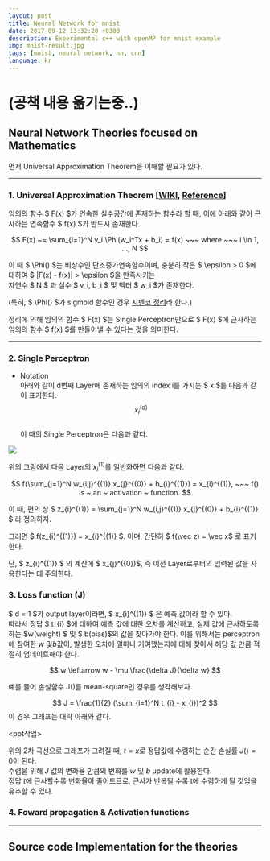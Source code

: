 ```yaml
---
layout: post
title: Neural Network for mnist
date: 2017-09-12 13:32:20 +0300
description: Experimental c++ with openMP for mnist example
img: mnist-result.jpg
tags: [mnist, neural network, nn, cnn]
language: kr
---
```

# (공책 내용 옮기는중..)

## Neural Network Theories focused on Mathematics

먼저 Universal Approximation Theorem을 이해할 필요가 있다.

----------------------------------------------------------------------------------------------------------------------------------

### 1. Universal Approximation Theorem [[WIKI](https://en.wikipedia.org/wiki/Universal_approximation_theorem), [Reference](http://mcneela.github.io/machine_learning/2017/03/21/Universal-Approximation-Theorem.html)]

임의의 함수 $ F(x) $가 연속한 실수공간에 존재하는 함수라 할 때, 이에 아래와 같이 근사하는 연속함수 $ f(x) $가 반드시 존재한다.  
  
$$ F(x) ~= \sum_{i=1}^N v_i \Phi(w_i^Tx + b_i) = f(x) ~~~ where ~~~ i \in 1, ..., N $$
  
이 때 $ \Phi() $는 비상수인 단조증가연속함수이며, 충분히 작은 $ \epsilon > 0 $에 대하여 $ |F(x) -  f(x)| > \epsilon $을 만족시키는  
자연수 $ N $ 과 실수 $ v_i, b_i $ 및 벡터 $ w_i $가 존재한다.  


(특히, $ \Phi() $가 sigmoid 함수인 경우 [시벤코 정리](https://ko.wikipedia.org/wiki/%EC%8B%9C%EB%B2%A4%EC%BD%94_%EC%A0%95%EB%A6%AC)라 한다.)

정리에 의해 임의의 함수 $ F(x) $는 Single Perceptron만으로 $ F(x) $에 근사하는 임의의 함수 $ f(x) $를 만들어낼 수 있다는 것을 의미한다.  

----------------------------------------------------------------------------------------------------------------------------------

### 2. Single Perceptron  
  * Notation  
  아래와 같이 d번째 Layer에 존재하는 임의의 index i를 가지는 $ x $를 다음과 같이 표기한다.  
  $$ x_{i}^{(d)} $$  
  이 때의 Single Perceptron은 다음과 같다.  
  <img src="http://artrointel.github.io/assets/projects/neural-network/perceptron.JPG" />  
  
  위의 그림에서 다음 Layer의 $x_{i}^{(1)}$를 일반화하면 다음과 같다.  
    
  $$ f(\sum_{j=1}^N w_{i,j}^{(1)} x_{j}^{(0)} + b_{i}^{(1)}) = x_{i}^{(1)}, ~~~ f() is ~ an ~ activation ~ function. $$
    
  이 때, 편의 상 $ z_{i}^{(1)} = \sum_{j=1}^N w_{i,j}^{(1)} x_{j}^{(0)} + b_{i}^{(1)} $ 라 정의하자.  
  
  그러면 $ f(z_{i}^{(1)}) = x_{i}^{(1)} $. 이며, 
  간단히 $ f(\vec z) = \vec x$ 로 표기한다.  
    
  단, $ z_{i}^{(1)} $ 의 계산에 $ x_{j}^({0})$, 즉 이전 Layer로부터의 입력된 값을 사용한다는 데 주의한다.  
  
### 3. Loss function (J)  
  
  $ d = 1 $가 output layer이라면, $ x_{i}^{(1)} $ 은 예측 값이라 할 수 있다.  
  따라서 정답 $ t_{i} $에 대하여 예측 값에 대한 오차를 계산하고, 실제 값에 근사하도록 하는 $w(weight) $ 및 $ b(bias)$의 값을 찾아가야 한다.
  이를 위해서는 perceptron에 참여한 $w$ 및$b$값이, 발생한 오차에 얼마나 기여했는지에 대해 찾아서 해당 값 만큼 적절히 업데이트해야 한다.
  
$$ w \leftarrow w - \mu \frac{\delta J}{\delta w} $$
  
  예를 들어 손실함수 J()를 mean-square인 경우를 생각해보자.  
  
$$ J = \frac{1}{2} (\sum_{i=1}^N t_{i} - x_{i})^2 $$
  이 경우 그래프는 대략 아래와 같다.  
  
  <ppt작업>  
  
  위의 2차 곡선으로 그래프가 그려질 때, $t=x$로 정답값에 수렴하는 순간 손실률 $J() = 0$이 된다.  
  수렴을 위해 $J$ 값의 변화율 만큼의 변화를 $w$ 및 $b$ update에 활용한다.  
  정답 $t$에 근사할수록 변화율이 줄어드므로, 근사가 반복될 수록 t에 수렴하게 될 것임을 유추할 수 있다.  

### 4. Foward propagation & Activation functions
  
  
------------------------------------------------------------

## Source code Implementation for the theories


